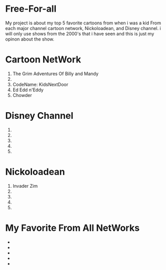 # Free-For-all

My project is about my top 5 favorite cartoons from when i was a kid From each major channel cartoon network, Nickoloadean, and Disney channel. i will only use shows from the 2000's that i have seen and this is just my opinon about the show.

# Cartoon NetWork
1. The Grim Adventures Of Billy and Mandy
2. 
3. CodeName: KidsNextDoor
4. Ed Edd n'Eddy
5. Chowder

# Disney Channel
1. 
2. 
3. 
4. 
5. 

# Nickoloadean
1. Invader Zim
2. 
3. 
4. 
5. 

# My Favorite From All NetWorks
*
*
*
* 
* 
